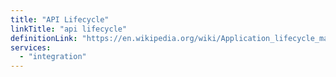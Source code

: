 ```yaml
---
title: "API Lifecycle"
linkTitle: "api lifecycle"
definitionLink: "https://en.wikipedia.org/wiki/Application_lifecycle_management"
services:
  - "integration"
---
```

